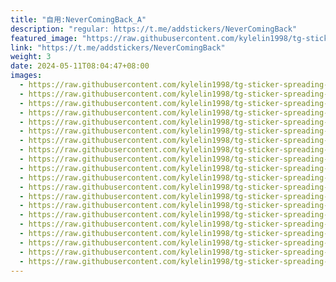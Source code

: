 ```yaml
---
title: "自用:NeverComingBack_A"
description: "regular: https://t.me/addstickers/NeverComingBack"
featured_image: "https://raw.githubusercontent.com/kylelin1998/tg-sticker-spreading-worldwide-images/main/img/8e27875c-da5d-45c1-b42b-0bfa7a4c25bd.jpg"
link: "https://t.me/addstickers/NeverComingBack"
weight: 3
date: 2024-05-11T08:04:47+08:00
images:
  - https://raw.githubusercontent.com/kylelin1998/tg-sticker-spreading-worldwide-images/main/img/8e27875c-da5d-45c1-b42b-0bfa7a4c25bd.jpg
  - https://raw.githubusercontent.com/kylelin1998/tg-sticker-spreading-worldwide-images/main/img/b6c0f252-f102-4236-987e-78096f408553.jpg
  - https://raw.githubusercontent.com/kylelin1998/tg-sticker-spreading-worldwide-images/main/img/95319708-0d93-44ae-ad43-a450ce51a912.jpg
  - https://raw.githubusercontent.com/kylelin1998/tg-sticker-spreading-worldwide-images/main/img/942347b3-0ea2-4f35-ab79-54c8637b5b9f.jpg
  - https://raw.githubusercontent.com/kylelin1998/tg-sticker-spreading-worldwide-images/main/img/a0021ba1-1b91-455c-a4a0-1baee463e5c8.jpg
  - https://raw.githubusercontent.com/kylelin1998/tg-sticker-spreading-worldwide-images/main/img/30a12867-9e6d-4c54-a9b7-f9a743125f8c.jpg
  - https://raw.githubusercontent.com/kylelin1998/tg-sticker-spreading-worldwide-images/main/img/396f44f3-3be1-4e7a-8def-bd19d6c573f8.jpg
  - https://raw.githubusercontent.com/kylelin1998/tg-sticker-spreading-worldwide-images/main/img/c24355a0-823e-42ae-ad63-d861c2e9c680.jpg
  - https://raw.githubusercontent.com/kylelin1998/tg-sticker-spreading-worldwide-images/main/img/976dd0a1-c41d-431b-84af-9e83e03911ea.jpg
  - https://raw.githubusercontent.com/kylelin1998/tg-sticker-spreading-worldwide-images/main/img/3ca149c6-1c57-4463-a3e9-c7d5f1acef77.jpg
  - https://raw.githubusercontent.com/kylelin1998/tg-sticker-spreading-worldwide-images/main/img/72580ce8-c88a-4c0a-8b16-6b2582166548.jpg
  - https://raw.githubusercontent.com/kylelin1998/tg-sticker-spreading-worldwide-images/main/img/fd5abc48-3010-499f-8cb3-f56d36b48074.jpg
  - https://raw.githubusercontent.com/kylelin1998/tg-sticker-spreading-worldwide-images/main/img/694d6d15-ce8f-4094-9411-509a253f8169.jpg
  - https://raw.githubusercontent.com/kylelin1998/tg-sticker-spreading-worldwide-images/main/img/1965772f-07f3-461a-bb58-983551ea7169.jpg
  - https://raw.githubusercontent.com/kylelin1998/tg-sticker-spreading-worldwide-images/main/img/62ca4155-6806-4572-92e1-e6e1f4be554c.jpg
  - https://raw.githubusercontent.com/kylelin1998/tg-sticker-spreading-worldwide-images/main/img/b5016620-8db8-48d8-aaef-cd48ad462d39.jpg
  - https://raw.githubusercontent.com/kylelin1998/tg-sticker-spreading-worldwide-images/main/img/6f3dc189-3181-4ce1-9fdb-faf0e38203c2.jpg
  - https://raw.githubusercontent.com/kylelin1998/tg-sticker-spreading-worldwide-images/main/img/9a0f213f-b025-488b-aadc-18fc5e6d92b2.jpg
  - https://raw.githubusercontent.com/kylelin1998/tg-sticker-spreading-worldwide-images/main/img/fa5065a5-dc34-44a0-83c6-3dd1cb061b32.jpg
  - https://raw.githubusercontent.com/kylelin1998/tg-sticker-spreading-worldwide-images/main/img/2b922ce2-6bd0-4dcd-bdae-9470ccb8ca30.jpg
---
```

